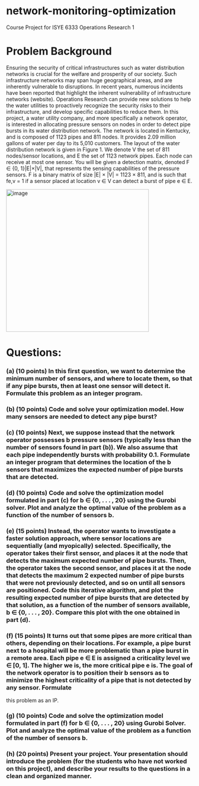 # network-monitoring-optimization
Course Project for ISYE 6333 Operations Research 1

# Problem Background
Ensuring the security of critical infrastructures such as water distribution networks is crucial for
the welfare and prosperity of our society. Such infrastructure networks may span huge geographical
areas, and are inherently vulnerable to disruptions. In recent years, numerous incidents have been
reported that highlight the inherent vulnerability of infrastructure networks (website). Operations
Research can provide new solutions to help the water utilities to proactively recognize the security
risks to their infrastructure, and develop specific capabilities to reduce them.
In this project, a water utility company, and more specifically a network operator, is interested
in allocating pressure sensors on nodes in order to detect pipe bursts in its water distribution
network. The network is located in Kentucky, and is composed of 1123 pipes and 811 nodes. It
provides 2.09 million gallons of water per day to its 5,010 customers. The layout of the water
distribution network is given in Figure 1.
We denote V the set of 811 nodes/sensor locations, and E the set of 1123 network pipes.
Each node can receive at most one sensor. You will be given a detection matrix, denoted F ∈
{0, 1}|E|×|V|, that represents the sensing capabilities of the pressure sensors. F is a binary matrix
of size |E| × |V| = 1123 × 811, and is such that fe,v = 1 if a sensor placed at location v ∈ V can
detect a burst of pipe e ∈ E.

<img width="385" alt="image" src="https://github.com/sakshamarora97/network-monitoring-optimization/assets/62840042/8620a0f0-5a3a-4a70-8097-3531259b31bd">

# Questions:
### (a) (10 points) In this first question, we want to determine the minimum number of sensors, and where to locate them, so that if any pipe bursts, then at least one sensor will detect it. Formulate this problem as an integer program.
### (b) (10 points) Code and solve your optimization model. How many sensors are needed to detect any pipe burst?
### (c) (10 points) Next, we suppose instead that the network operator possesses b pressure sensors (typically less than the number of sensors found in part (b)). We also assume that each pipe independently bursts with probability 0.1. Formulate an integer program that determines the location of the b sensors that maximizes the expected number of pipe bursts that are detected.
### (d) (10 points) Code and solve the optimization model formulated in part (c) for b ∈ {0, . . . , 20} using the Gurobi solver. Plot and analyze the optimal value of the problem as a function of the number of sensors b.
### (e) (15 points) Instead, the operator wants to investigate a faster solution approach, where sensor locations are sequentially (and myopically) selected. Specifically, the operator takes their first sensor, and places it at the node that detects the maximum expected number of pipe bursts. Then, the operator takes the second sensor, and places it at the node that detects the maximum 2 expected number of pipe bursts that were not previously detected, and so on until all sensors are positioned. Code this iterative algorithm, and plot the resulting expected number of pipe bursts that are detected by that solution, as a function of the number of sensors available, b ∈ {0, . . . , 20}. Compare this plot with the one obtained in part (d).
### (f) (15 points) It turns out that some pipes are more critical than others, depending on their locations. For example, a pipe burst next to a hospital will be more problematic than a pipe burst in a remote area. Each pipe e ∈ E is assigned a criticality level we ∈ [0, 1]. The higher we is, the more critical pipe e is. The goal of the network operator is to position their b sensors as to minimize the highest criticality of a pipe that is not detected by any sensor. Formulate
this problem as an IP. 
### (g) (10 points) Code and solve the optimization model formulated in part (f) for b ∈ {0, . . . , 20} using Gurobi Solver. Plot and analyze the optimal value of the problem as a function of the number of sensors b.
### (h) (20 points) Present your project. Your presentation should introduce the problem (for the students who have not worked on this project), and describe your results to the questions in a clean and organized manner.
